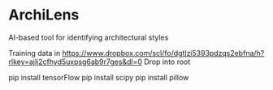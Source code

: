 # ArchiLens
AI-based tool for identifying architectural styles

Training data in https://www.dropbox.com/scl/fo/dgtlzi5393pdzqs2ebfna/h?rlkey=ajlj2cfhyd5uxpsg6ab9r7ges&dl=0
Drop into root

pip install tensorFlow
pip install scipy
pip install pillow